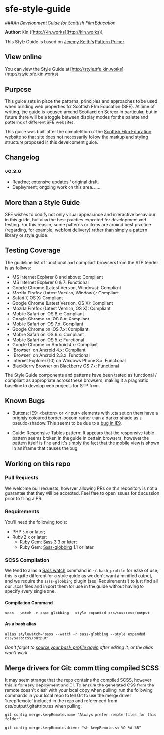 sfe-style-guide
===============
###_An Development Guide for Scottish Film Education_

**Author**: Kin ([http://kin.works](http://kin.works))

This Style Guide is based on [Jeremy Keith's](https://adactio.com/) [Pattern Primer](https://github.com/adactio/Pattern-Primer).

## View online
You can view the Style Guide at [http://style.sfe.kin.works](http://style.sfe.kin.works)

## Purpose
This guide sets in place the patterns, principles and approaches to be used when building web properties for Scottish Film Education (SFE). At time of writing, the guide is focused around Scotland on Screen in particular, but in future there will be a toggle between display modes for the palette and patterns of different SFE websites.

This guide was built after the completition of the [Scottish Film Education website](http://scottishfilm.education) so that site does not necessarily follow the markup and styling structure proposed in this development guide.

## Changelog

### v0.3.0
- Readme; extensive updates / original draft.
- Deployment; ongoing work on this area........

## More than a Style Guide

SFE wishes to codify not only visual appearance and interactive behaviour in this guide, but also the best practies expected for development and testing. For this reason, some patterns or items are around best practice (regarding, for example, webfont delivery) rather than simply a pattern library or style guide. 


## Testing Coverage
The guideline list of functional and compliant browsers from the STP tender is as follows:

- MS Internet Explorer 8 and above: Compliant
- MS Internet Explorer 6 & 7: Functional
- Google Chrome (Latest Version, Windows): Compliant
- Mozilla Firefox (Latest Version, Windows): Compliant
- Safari 7, OS X: Compliant
- Google Chrome (Latest Version, OS X): Compliant
- Mozilla Firefox (Latest Version, OS X): Compliant
- Mobile Safari on iOS 8.x: Compliant
- Google Chrome on iOS 8.x: Compliant
- Mobile Safari on iOS 7.x: Compliant
- Google Chrome on iOS 7.x: Compliant
- Mobile Safari on iOS 6.x: Compliant
- Mobile Safari on iOS 5.x: Functional
- Google Chrome on Android 4.x: Compliant
- 'Browser' on Android 4.x: Compliant
- 'Browser' on Android 2.3.x: Functional
- Internet Explorer (10) on Windows Phone 8.x: Functional
- BlackBerry Browser on Blackberry OS 7.x: Functional

The Style Guide components and patterns have been tested as functional / compliant as appropriate across these browsers, making it a pragmatic baseline to develop web projects for STP from.


## Known Bugs

- Buttons: IE9: &lt;button&gt; or &lt;input&gt; elements with .cta set on them have a brightly coloured border-bottom rather than a darker shade as a pseudo-shadow. This seems to be due to a [bug in IE9](http://stackoverflow.com/questions/11165061/ie9-input-button-element-border-color-issue). 

- Guide: Responsive Tables pattern: It appears that the responsive table pattern seems broken in the guide in certain browsers, however the pattern itself is fine and it's simply the fact that the mobile view is shown in an iframe that causes the bug.


## Working on this repo

### Pull Requests

We welcome pull requests, however allowing PRs on this repository is not a guarantee that they will be accepted. Feel free to open issues for discussion prior to filing a PR.

### Requirements

You'll need the following tools:

- PHP 5.x or later;
- [Ruby](https://www.ruby-lang.org/en/documentation/) 2.x or later;
	- Ruby Gem: [Sass](https://rubygems.org/gems/sass) 3.3 or later;
	- Ruby Gem: [Sass-globbing](https://rubygems.org/gems/sass-globbing) 1.1 or later.
	
### SCSS Compilation

We tend to alias a [Sass watch](http://sass-lang.com/documentation/file.SASS_REFERENCE.html#using_sass) command in ```~/.bash_profile``` for ease of use; this is quite different for a style guide as we don't want a minified output, and we require the ```sass-globbing``` plugin (see 'Requirements') to just find all our .scss files and import them for use in the guide without having to specify every single one.

#### Compilation Command

```sass --watch -r sass-globbing --style expanded css/sass:css/output```

#### As a bash alias

```alias stylewatch='sass --watch -r sass-globbing --style expanded css/sass:css/output'```

_Don't forget to [source your bash_profile again](http://stackoverflow.com/questions/4608187/how-to-reload-bash-profile-from-the-command-line) after editing it, or the alias won't work._

## Merge drivers for Git: committing compiled SCSS

It may seem strange that the repo contains the compiled SCSS, however this is for easy deployment and CI. To ensure the generated CSS from the remote doesn't clash with your local copy when pulling, run the following commands in your local repo to tell Git to use the merge driver 'keepRemote' included in the repo and referenced from css/output/.gitattributes when pulling:

```git config merge.keepRemote.name "Always prefer remote files for this folder"```

```git config merge.keepRemote.driver "sh keepRemote.sh %O %A %B"```
